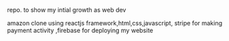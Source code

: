 
repo. to show my intial growth as web dev

amazon clone using reactjs framework,html,css,javascript, stripe for making payment activity ,firebase for deploying my website
